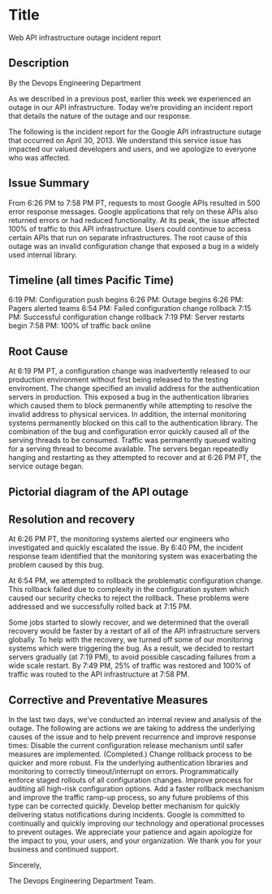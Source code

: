 # Title
Web API infrastructure outage incident report

## Description
By the Devops Engineering Department

As we described in a previous post, earlier this week we experienced an outage in our API infrastructure. Today we’re providing an incident report that details the nature of the outage and our response.

The following is the incident report for the Google API infrastructure outage that occurred on April 30, 2013. We understand this service issue has impacted our valued developers and users, and we apologize to everyone who was affected.

## Issue Summary
From 6:26 PM to 7:58 PM PT, requests to most Google APIs resulted in 500 error response messages. Google applications that rely on these APIs also returned errors or had reduced functionality. At its peak, the issue affected 100% of traffic to this API infrastructure. Users could continue to access certain APIs that run on separate infrastructures. The root cause of this outage was an invalid configuration change that exposed a bug in a widely used internal library.

## Timeline (all times Pacific Time)
6:19 PM: Configuration push begins
6:26 PM: Outage begins
6:26 PM: Pagers alerted teams
6:54 PM: Failed configuration change rollback
7:15 PM: Successful configuration change rollback
7:19 PM: Server restarts begin
7:58 PM: 100% of traffic back online

## Root Cause

At 6:19 PM PT, a configuration change was inadvertently released to our production environment without first being released to the testing enviroment. The change specified an invalid address for the authentication servers in production. This exposed a bug in the authentication libraries which caused them to block permanently while attempting to resolve the invalid address to physical services. In addition, the internal monitoring systems permanently blocked on this call to the authentication library. The combination of the bug and configuration error quickly caused all of the serving threads to be consumed. Traffic was permanently queued waiting for a serving thread to become available. The servers began repeatedly hanging and restarting as they attempted to recover and at 6:26 PM PT, the service outage began.

## Pictorial diagram of the API outage


## Resolution and recovery

At 6:26 PM PT, the monitoring systems alerted our engineers who investigated and quickly escalated the issue. By 6:40 PM, the incident response team identified that the monitoring system was exacerbating the problem caused by this bug.

At 6:54 PM, we attempted to rollback the problematic configuration change. This rollback failed due to complexity in the configuration system which caused our security checks to reject the rollback. These problems were addressed and we successfully rolled back at 7:15 PM.

Some jobs started to slowly recover, and we determined that the overall recovery would be faster by a restart of all of the API infrastructure servers globally. To help with the recovery, we turned off some of our monitoring systems which were triggering the bug. As a result, we decided to restart servers gradually (at 7:19 PM), to avoid possible cascading failures from a wide scale restart. By 7:49 PM, 25% of traffic was restored and 100% of traffic was routed to the API infrastructure at 7:58 PM.

## Corrective and Preventative Measures

In the last two days, we’ve conducted an internal review and analysis of the outage. The following are actions we are taking to address the underlying causes of the issue and to help prevent recurrence and improve response times:
Disable the current configuration release mechanism until safer measures are implemented. (Completed.)
Change rollback process to be quicker and more robust.
Fix the underlying authentication libraries and monitoring to correctly timeout/interrupt on errors.
Programmatically enforce staged rollouts of all configuration changes.
Improve process for auditing all high-risk configuration options.
Add a faster rollback mechanism and improve the traffic ramp-up process, so any future problems of this type can be corrected quickly.
Develop better mechanism for quickly delivering status notifications during incidents.
Google is committed to continually and quickly improving our technology and operational processes to prevent outages. We appreciate your patience and again apologize for the impact to you, your users, and your organization. We thank you for your business and continued support.

Sincerely,

The Devops Engineering Department Team.


